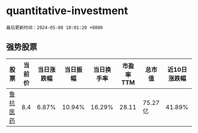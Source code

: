 # quantitative-investment

`最后更新时间：2024-05-08 10:01:20 +0800`

## 强势股票

|股票|当前价|当日涨跌幅|当日振幅|当日换手率|市盈率TTM|总市值|近10日涨跌幅|
|----|----|----|----|----|----|----|----|
|[鲁抗医药](https://xueqiu.com/S/SH600789)|8.4|6.87%|10.94%|16.29%|28.11|75.27亿|41.89%|
